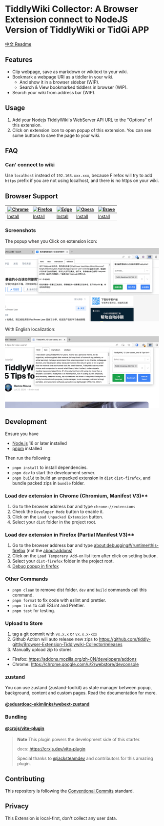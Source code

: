 # TiddlyWiki Collector: A Browser Extension connect to NodeJS Version of TiddlyWiki or TidGi APP

[中文 Readme](./docs/Readme-zh.md)

## Features

- Clip webpage, save as markdown or wikitext to your wiki.
- Bookmark a webpage URI as a tiddler in your wiki.
  - And show it in a browser sidebar (WIP).
  - Search & View bookmarked tiddlers in browser (WIP).
- Search your wiki from address bar (WIP).

## Usage

1. Add your Nodejs TiddlyWiki's WebServer API URL to the "Options" of this extension.
2. Click on extension icon to open popup of this extension. You can see some buttons to save the page to your wiki.

## FAQ

### Can' connect to wiki

Use `localhost` instead of `192.168.xxx.xxx`, because Firefox will try to add `https` prefix if you are not using localhost, and there is no https on your wiki.

## Browser Support

| [![Chrome](https://raw.github.com/alrra/browser-logos/master/src/chrome/chrome_48x48.png)](https://chromewebstore.google.com/u/2/detail/tiddlywiki-collector/mgblpgmmbdbbndgfdjhjcfbkpoanafgo) | [![Firefox](https://raw.github.com/alrra/browser-logos/master/src/firefox/firefox_48x48.png)](https://addons.mozilla.org/firefox/addon/tiddlywiki-collector/) | [![Edge](https://raw.github.com/alrra/browser-logos/master/src/edge/edge_48x48.png)](https://chromewebstore.google.com/u/2/detail/tiddlywiki-collector/mgblpgmmbdbbndgfdjhjcfbkpoanafgo) | [![Opera](https://raw.github.com/alrra/browser-logos/master/src/opera/opera_48x48.png)](https://chromewebstore.google.com/u/2/detail/tiddlywiki-collector/mgblpgmmbdbbndgfdjhjcfbkpoanafgo) | [![Brave](https://raw.github.com/alrra/browser-logos/master/src/brave/brave_48x48.png)](https://chromewebstore.google.com/u/2/detail/tiddlywiki-collector/mgblpgmmbdbbndgfdjhjcfbkpoanafgo) |
| ---------------------------------------------------------------------------------------------------------------------------------------------------------------------------------------------- | ------------------------------------------------------------------------------------------------------------------------------------------------------------- | ---------------------------------------------------------------------------------------------------------------------------------------------------------------------------------------- | ------------------------------------------------------------------------------------------------------------------------------------------------------------------------------------------- | ------------------------------------------------------------------------------------------------------------------------------------------------------------------------------------------- |
| [Install](https://chrome.google.com/webstore/detail/tiddlywiki-collector/mgblpgmmbdbbndgfdjhjcfbkpoanafgo)                                                                                     | [Install](https://addons.mozilla.org/firefox/addon/tiddlywiki-collector/)                                                                                     | [Install](https://chrome.google.com/webstore/detail/tiddlywiki-collector/mgblpgmmbdbbndgfdjhjcfbkpoanafgo)                                                                               | [Install](https://chrome.google.com/webstore/detail/tiddlywiki-collector/mgblpgmmbdbbndgfdjhjcfbkpoanafgo)                                                                                  | [Install](https://chrome.google.com/webstore/detail/tiddlywiki-collector/mgblpgmmbdbbndgfdjhjcfbkpoanafgo)                                                                                  |

### Screenshots

The popup when you Click on extension icon:

![docs/images/screenshot-popup-zh.png](docs/images/screenshot-popup-zh.png)

With English localization:

![docs/images/screenshot-popup-en.png](docs/images/screenshot-popup-en.png)

## Development

Ensure you have

- [Node.js](https://nodejs.org) 16 or later installed
- [pnpm](https://pnpm.io) installed

Then run the following:

- `pnpm install` to install dependencies.
- `pnpm dev` to start the development server.
- `pnpm build` to build an unpacked extension in `dist` `dist-firefox`, and bundle packed zips in `bundle` folder.

### Load dev extension in Chrome (Chromium, Manifest V3)**

1. Go to the browser address bar and type `chrome://extensions`
1. Check the `Developer Mode` button to enable it.
1. Click on the `Load Unpacked Extension` button.
1. Select your `dist` folder in the project root.

### Load dev extension in Firefox (Partial Manifest V3)**

1. Go to the browser address bar and type [about:debugging#/runtime/this-firefox](about:debugging#/runtime/this-firefox) (not the [about:addons](about:addons))
1. Click on the `Load Temporary Add-on` list item after click on setting button.
1. Select your `dist-firefox` folder in the project root.
1. [Debug popup in firefox](https://firefox-source-docs.mozilla.org/devtools-user/browser_toolbox/index.html)

### Other Commands

- `pnpm clean` to remove dist folder. `dev` and `build` commands call this command.
- `pnpm format` to fix code with eslint and prettier.
- `pnpm lint` to call ESLint and Prettier.
- `pnpm test` for testing.

### Upload to Store

1. tag a git commit with `vx.x.x` or `vx.x.x-xxx`
1. Github Action will auto release new zips to https://github.com/tiddly-gittly/Browser-Extension-Tiddlywiki-Collector/releases
1. Manually upload zip to stores

- Firefox: https://addons.mozilla.org/zh-CN/developers/addons
- Chrome: https://chrome.google.com/u/2/webstore/devconsole

### zustand

You can use zustand (zustand-toolkit) as state manager between popup, background, content and custom pages. Read the documentation for more.

#### [@eduardoac-skimlinks/webext-zustand](https://github.com/eduardoacskimlinks/webext-zustand)

### Bundling

#### [@crxjs/vite-plugin](https://github.com/crxjs/chrome-extension-tools)

> **Note** This plugin powers the development side of this starter.
>
> docs: https://crxjs.dev/vite-plugin
>
> Special thanks to [@jacksteamdev](https://github.com/jacksteamdev) and contributors for this amazing plugin.

## Contributing

This repository is following the [Conventional Commits](https://www.conventionalcommits.org/en/v1.0.0/) standard.

## Privacy

This Extension is local-first, don't collect any user data.

